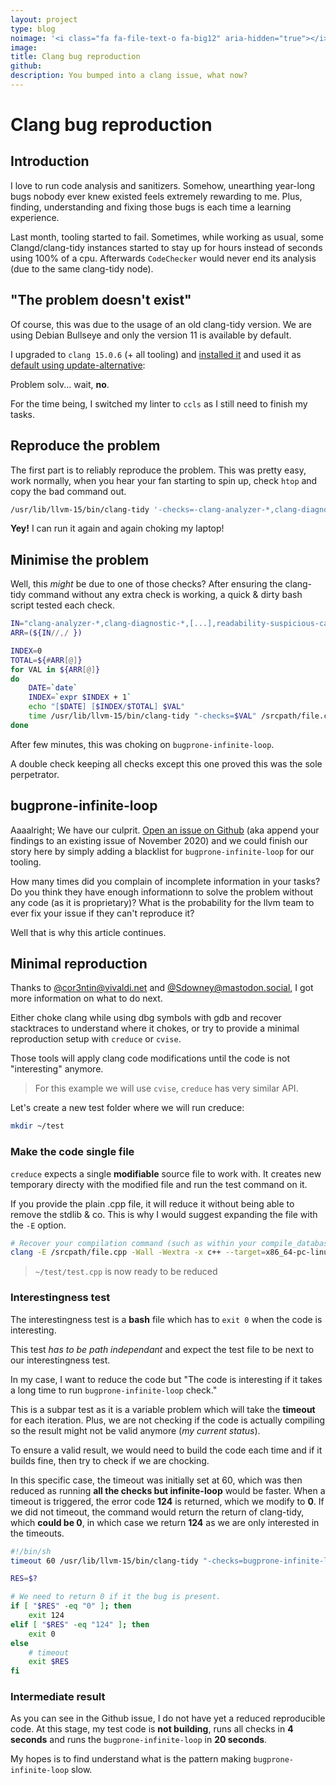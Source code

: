 ```yaml
---
layout: project
type: blog
noimage: '<i class="fa fa-file-text-o fa-big12" aria-hidden="true"></i>'
image:
title: Clang bug reproduction
github:
description: You bumped into a clang issue, what now?
---
```


Clang bug reproduction
=========================================

## Introduction

I love to run code analysis and sanitizers.
Somehow, unearthing year-long bugs nobody ever knew existed feels extremely rewarding to me. Plus, finding, understanding and fixing those bugs is each time a learning experience.

Last month, tooling started to fail. Sometimes, while working as usual, some Clangd/clang-tidy instances started to stay up for hours instead of seconds using 100% of a cpu. Afterwards `CodeChecker` would never end its analysis (due to the same clang-tidy node).

## "The problem doesn't exist"

Of course, this was due to the usage of an old clang-tidy version. We are using Debian Bullseye and only the version 11 is available by default.

I upgraded to `clang 15.0.6` (+ all tooling) and [installed it](https://apt.llvm.org/) and used it as [default using update-alternative](https://gist.github.com/AlexisTM/676f62afa43b79ccde09d6b7938652ff):

Problem solv... wait, **no**.

For the time being, I switched my linter to `ccls` as I still need to finish my tasks.

## Reproduce the problem

The first part is to reliably reproduce the problem. This was pretty easy, work normally, when you hear your fan starting to spin up, check `htop` and copy the bad command out.

```bash
/usr/lib/llvm-15/bin/clang-tidy '-checks=-clang-analyzer-*,clang-diagnostic-*,bugprone-assert-side-effect,bugprone-bool-pointer-implicit-conversion,bugprone-copy-constructor-init,bugprone-dangling-handle,bugprone-dynamic-static-initializers,bugprone-exception-escape,bugprone-fold-init-type,bugprone-forward-declaration-namespace,bugprone-forwarding-reference-overload,bugprone-inaccurate-erase,bugprone-incorrect-roundings,bugprone-infinite-loop,bugprone-integer-division,bugprone-lambda-function-name,bugprone-macro-repeated-side-effects,bugprone-misplaced-operator-in-strlen-in-alloc,bugprone-misplaced-pointer-arithmetic-in-alloc,bugprone-misplaced-widening-cast,bugprone-move-forwarding-reference,bugprone-narrowing-conversions,bugprone-not-null-terminated-result,bugprone-shared-ptr-array-mismatch,bugprone-signal-handler,bugprone-signed-char-misuse,bugprone-sizeof-container,bugprone-sizeof-expression,bugprone-string-constructor,bugprone-string-literal-with-embedded-nul,bugprone-stringview-nullptr,bugprone-suspicious-enum-usage,bugprone-suspicious-memory-comparison,bugprone-suspicious-memset-usage,bugprone-suspicious-missing-comma,bugprone-suspicious-semicolon,bugprone-swapped-arguments,bugprone-terminating-continue,bugprone-throw-keyword-missing,bugprone-too-small-loop-variable,bugprone-undefined-memory-manipulation,bugprone-undelegated-constructor,bugprone-unhandled-exception-at-new,bugprone-unhandled-self-assignment,bugprone-unused-raii,bugprone-unused-return-value,bugprone-use-after-move,bugprone-virtual-near-miss,cert-con36-c,cert-con54-cpp,cert-dcl03-c,cert-dcl16-c,cert-dcl21-cpp,cert-dcl37-c,cert-dcl50-cpp,cert-dcl51-cpp,cert-dcl54-cpp,cert-dcl58-cpp,cert-dcl59-cpp,cert-env33-c,cert-err09-cpp,cert-err33-c,cert-err34-c,cert-err52-cpp,cert-err58-cpp,cert-err60-cpp,cert-err61-cpp,cert-fio38-c,cert-flp30-c,cert-mem57-cpp,cert-msc30-c,cert-msc32-c,cert-msc50-cpp,cert-msc51-cpp,cert-oop11-cpp,cert-oop54-cpp,cert-oop57-cpp,cert-oop58-cpp,cert-pos44-c,cert-pos47-c,cert-str34-c,concurrency-thread-canceltype-asynchronous,cppcoreguidelines-slicing,cppcoreguidelines-special-member-functions,cppcoreguidelines-virtual-class-destructor,google-build-namespaces,google-global-names-in-headers,-misc-confusable-identifiers,-misc-const-correctness,-misc-definitions-in-headers,-misc-misleading-bidirectional,-misc-misleading-identifier,-misc-misplaced-const,-misc-new-delete-overloads,-misc-no-recursion,-misc-non-copyable-objects,-misc-non-private-member-variables-in-classes,-misc-redundant-expression,-misc-static-assert,-misc-throw-by-value-catch-by-reference,-misc-unconventional-assign-operator,-misc-uniqueptr-reset-release,-misc-unused-alias-decls,-misc-unused-parameters,-misc-unused-using-decls,performance-inefficient-algorithm,performance-move-const-arg,performance-move-constructor-init,performance-no-automatic-move,performance-noexcept-move-constructor,performance-trivially-destructible,readability-container-contains,readability-container-data-pointer,readability-suspicious-call-argument' '-config={"HeaderFilterRegex": ".*"}' /srcpath/file.cpp --export-fixes /buildpath/file.cpp_03d234c20bb4e3b6e6b11166f92df5f7.yaml -- -Qunused-arguments -Wall -Wextra -x c++ --target=x86_64-pc-linux-gnu -O2 -g -DNDEBUG -fPIC -Wall -Wextra -Wpedantic -std=gnu++17 -isystem /usr/include/c++/10 -isystem /usr/include/x86_64-linux-gnu/c++/10 -isystem /usr/include/c++/10/backward -isystem /usr/local/include -isystem /usr/include/x86_64-linux-gnu -isystem /usr/include
```
**Yey!** I can run it again and again choking my laptop!

## Minimise the problem

Well, this _might_ be due to one of those checks? After ensuring the clang-tidy command without any extra check is working, a quick & dirty bash script tested each check.


```bash
IN="clang-analyzer-*,clang-diagnostic-*,[...],readability-suspicious-call-argument"
ARR=(${IN//,/ })

INDEX=0
TOTAL=${#ARR[@]}
for VAL in ${ARR[@]}
do
    DATE=`date`
    INDEX=`expr $INDEX + 1`
    echo "[$DATE] [$INDEX/$TOTAL] $VAL"
    time /usr/lib/llvm-15/bin/clang-tidy "-checks=$VAL" /srcpath/file.cpp --export-fixes /buildpath/file.cpp_03d234c20bb4e3b6e6b11166f92df5f7.yaml -- -Qunused-arguments -Wall -Wextra -x c++ --target=x86_64-pc-linux-gnu -O2 -g -DNDEBUG -fPIC -Wall -Wextra -Wpedantic -std=gnu++17 -isystem /usr/include/c++/10 -isystem /usr/include/x86_64-linux-gnu/c++/10 -isystem /usr/include/c++/10/backward -isystem /usr/local/include -isystem /usr/include/x86_64-linux-gnu -isystem /usr/include  >/dev/null 2>&1
done
```

After few minutes, this was choking on `bugprone-infinite-loop`.

A double check keeping all checks except this one proved this was the sole perpetrator.


## bugprone-infinite-loop

Aaaalright; We have our culprit. [Open an issue on Github](https://github.com/llvm/llvm-project/issues/47658) (aka append your findings to an existing issue of November 2020) and we could finish our story here by simply adding a blacklist for `bugprone-infinite-loop` for our tooling.

How many times did you complain of incomplete information in your tasks? Do you think they have enough informationn to solve the problem without any code (as it is proprietary)? What is the probability for the llvm team to ever fix your issue if they can't reproduce it?

Well that is why this article continues.


## Minimal reproduction

Thanks to [@cor3ntin@vivaldi.net](https://social.vivaldi.net/@cor3ntin) and [@Sdowney@mastodon.social](https://mastodon.social/@Sdowney), I got more information on what to do next.

Either choke clang while using dbg symbols with gdb and recover stacktraces to understand where it chokes, or try to provide a minimal reproduction setup with `creduce` or `cvise`.

Those tools will apply clang code modifications until the code is not "interesting" anymore.

> For this example we will use `cvise`, `creduce` has very similar API.

Let's create a new test folder where we will run creduce:

```bash
mkdir ~/test
```

### Make the code single file

`creduce` expects a single **modifiable** source file to work with. It creates new temporary directy with the modified file and run the test command on it.

If you provide the plain .cpp file, it will reduce it without being able to remove the stdlib & co. This is why I would suggest expanding the file with the `-E` option.

```bash
# Recover your compilation command (such as within your compile_database.json file), add -E, remove the output -o and pipe it to a text file.
clang -E /srcpath/file.cpp -Wall -Wextra -x c++ --target=x86_64-pc-linux-gnu -O2 -g -DNDEBUG -fPIC -Wall -Wextra -Wpedantic -std=gnu++17 -isystem /usr/include/c++/10 -isystem /usr/include/x86_64-linux-gnu/c++/10 -isystem /usr/include/c++/10/backward -isystem /usr/local/include -isystem /usr/include/x86_64-linux-gnu -isystem /usr/include > ~/test/test.cpp
```

> `~/test/test.cpp` is now ready to be reduced

### Interestingness test

The interestingness test is a **bash** file which has to `exit 0` when the code is interesting.

This test *has to be path independant* and expect the test file to be next to our interestingness test.

In my case, I want to reduce the code but "The code is interesting if it takes a long time to run `bugprone-infinite-loop` check."

This is a subpar test as it is a variable problem which will take the **timeout** for each iteration. Plus, we are not checking if the code is actually compiling so the result might not be valid anymore (_my current status_).

To ensure a valid result, we would need to build the code each time and if it builds fine, then try to check if we are chocking.

In this specific case, the timeout was initially set at 60, which was then reduced as running **all the checks but infinite-loop** would be faster. When a timeout is triggered, the error code **124** is returned, which we modify to **0**. If we did not timeout, the command would return the return of clang-tidy, which **could be 0**, in which case we return **124** as we are only interested in the timeouts.

```bash
#!/bin/sh
timeout 60 /usr/lib/llvm-15/bin/clang-tidy "-checks=bugprone-infinite-loop" test.cpp --export-fixes test.yaml -- -Qunused-arguments -Wall -Wextra -x c++ --target=x86_64-pc-linux-gnu -O2 -g -DNDEBUG -fPIC -Wall -Wextra -Wpedantic -std=gnu++17 -isystem /usr/include/c++/10 -isystem /usr/include/x86_64-linux-gnu/c++/10 -isystem /usr/include/c++/10/backward -isystem /usr/local/include -isystem /usr/include/x86_64-linux-gnu -isystem /usr/include  >/dev/null 2>&1

RES=$?

# We need to return 0 if it the bug is present.
if [ "$RES" -eq "0" ]; then
    exit 124
elif [ "$RES" -eq "124" ]; then
    exit 0
else
    # timeout
    exit $RES
fi
```

### Intermediate result

As you can see in the Github issue, I do not have yet a reduced reproducible code. At this stage, my test code is **not building**, runs all checks in **4 seconds** and runs the `bugprone-infinite-loop` in **20 seconds**.

My hopes is to find understand what is the pattern making `bugprone-infinite-loop` slow.
